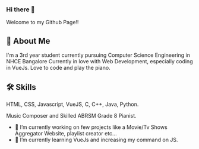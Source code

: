 
### Hi there 👋
Welcome to my Github Page!!

## 🚀 About Me
I'm a 3rd year student currently pursuing Computer Science Engineering in NHCE Bangalore
Currently in love with Web Development, especially coding in VueJs. Love to code and play the piano. 
  
## 🛠 Skills
HTML, CSS, Javascript, VueJS, C, C++, Java, Python.

Music Composer and Skilled ABRSM Grade 8 Pianist.
  
- 🔭 I’m currently working on few projects like a Movie/Tv Shows Aggregator Website, playlist creator etc...
- 🌱 I’m currently learning VueJs and increasing my command on JS.
<!-- - 👯 I’m looking to collaborate on ...
- 🤔 I’m looking for help with ...
- 💬 Ask me about ...
- 📫 How to reach me: ...
- 😄 Pronouns: ... -->
<!-- - ⚡ Fun fact: ... -->

